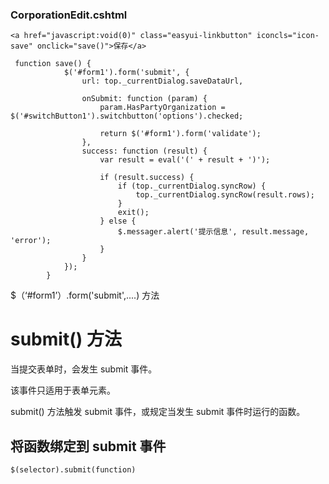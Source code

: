 ### CorporationEdit.cshtml

```
<a href="javascript:void(0)" class="easyui-linkbutton" iconcls="icon-save" onclick="save()">保存</a>
```

```
 function save() {
            $('#form1').form('submit', {
                url: top._currentDialog.saveDataUrl,

                onSubmit: function (param) {
                    param.HasPartyOrganization = $('#switchButton1').switchbutton('options').checked;

                    return $('#form1').form('validate');
                },
                success: function (result) {
                    var result = eval('(' + result + ')');

                    if (result.success) {
                        if (top._currentDialog.syncRow) {
                            top._currentDialog.syncRow(result.rows);
                        }
                        exit();
                    } else {
                        $.messager.alert('提示信息', result.message, 'error');
                    }
                }
            });
        }
```

$（‘\#form1’）.form\('submit',....\) 方法

# submit\(\) 方法

当提交表单时，会发生 submit 事件。

该事件只适用于表单元素。

submit\(\) 方法触发 submit 事件，或规定当发生 submit 事件时运行的函数。

## 将函数绑定到 submit 事件

```
$(selector).submit(function)
```



